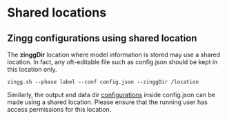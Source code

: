# Shared locations

## Zingg configurations using shared location

The **zinggDir** location where model information is stored may use a shared location. In fact, any oft-editable file such as config.json should be kept in this location only.

```
zingg.sh --phase label --conf config.json --zinggDir /location
```

Similarly, the output and data dir [configurations](../../../setup/configuration.md) inside config.json can be made using a shared location. Please ensure that the running user has access permissions for this location.
